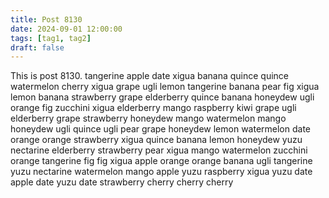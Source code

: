 ```yaml
---
title: Post 8130
date: 2024-09-01 12:00:00
tags: [tag1, tag2]
draft: false
---
```

This is post 8130.
tangerine
apple
date
xigua
banana
quince
quince
watermelon
cherry
xigua
grape
ugli
lemon
tangerine
banana
pear
fig
xigua
lemon
banana
strawberry
grape
elderberry
quince
banana
honeydew
ugli
orange
fig
zucchini
xigua
elderberry
mango
raspberry
kiwi
grape
ugli
elderberry
grape
strawberry
honeydew
mango
watermelon
mango
honeydew
ugli
quince
ugli
pear
grape
honeydew
lemon
watermelon
date
orange
orange
strawberry
xigua
quince
banana
lemon
honeydew
yuzu
nectarine
elderberry
strawberry
pear
xigua
mango
watermelon
zucchini
orange
tangerine
fig
fig
xigua
apple
orange
orange
banana
ugli
tangerine
yuzu
nectarine
watermelon
mango
apple
yuzu
raspberry
xigua
yuzu
date
apple
date
yuzu
date
strawberry
cherry
cherry
cherry
